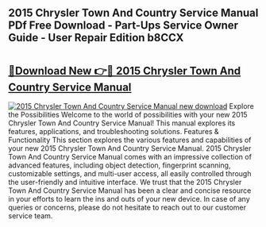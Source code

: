 ## 2015 Chrysler Town And Country Service Manual PDf Free Download - Part-Ups Service Owner Guide - User Repair Edition b8CCX

# <h2><a href="http://bc29319.oget.top/?id=2015+Chrysler+Town+And+Country+Service+Manual">🔗Download New 👉🔴 2015 Chrysler Town And Country Service Manual</a></h2>

[![2015 Chrysler Town And Country Service Manual new download](https://i.imgur.com/5g1atiW.png)](http://bc29319.oget.top/?id=2015+Chrysler+Town+And+Country+Service+Manual)
Explore the Possibilities Welcome to the world of possibilities with your new 2015 Chrysler Town And Country Service Manual! This manual explores its features, applications, and troubleshooting solutions. Features & Functionality This section explores the various features and capabilities of your new 2015 Chrysler Town And Country Service Manual. 2015 Chrysler Town And Country Service Manual comes with an impressive collection of advanced features, including object detection, fingerprint scanning, customizable settings, and multi-user access, all easily controlled through the user-friendly and intuitive interface. We trust that the 2015 Chrysler Town And Country Service Manual has been a clear and concise resource in your efforts to learn the ins and outs of your new device. In case of any queries or concerns, please do not hesitate to reach out to our customer service team.
